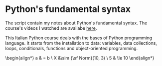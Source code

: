 # Python's fundamental syntax
The script contain my notes about Python's fundamental syntax. The course's videos I watched are availabe [here](https://www.youtube.com/playlist?list=PLP5MAKLy8lP8FAytdm2ncZbPioA9A2SgF).

This Italian Python course deals with the bases of Python programming language. It starts from the installation to data: variables, data collections, loops, conditionals, functions and object-oriented programming.



\begin{align*}
a & = b \\
X &\sim {\sf Norm}(10, 3) \\
5 & \le 10
\end{align*}
